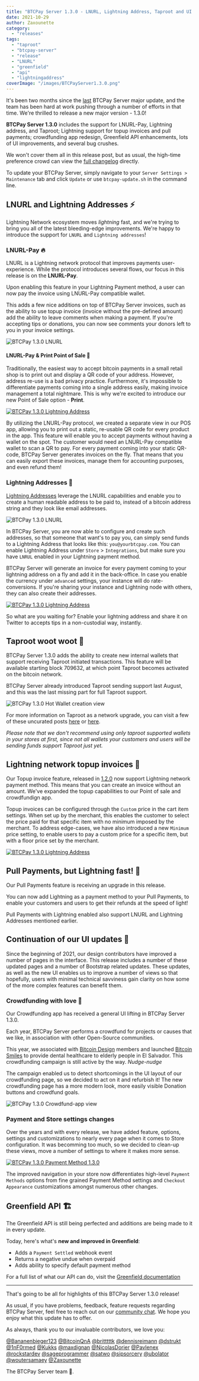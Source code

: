 ```yaml
---
title: "BTCPay Server 1.3.0 - LNURL, Lightning Address, Taproot and UI goodies"
date: 2021-10-29
author: Zaxounette
category:
  - "releases"
tags:
  - "taproot"
  - "btcpay-server"
  - "release"
  - "LNURL"
  - "greenfield"
  - "api"
  - "lightningaddress"
coverImage: "/images/BTCPayServer1.3.0.png"
---
```


It's been two months since the [last](https://blog.btcpayserver.org/btcpay-server-1-2-0/) BTCPay Server major update, and the team has been hard at work pushing through a number of efforts in that time. We're thrilled to release a new major version - 1.3.0!

**BTCPay Server 1.3.0** includes the support for LNURL-Pay, Lightning address, and Taproot; Lightning support for topup invoices and pull payments; crowdfunding app redesign, Greenfield API enhancements, lots of UI improvements, and several bug crushes.

We won't cover them all in this release post, but as usual, the high-time preference crowd can view the [full changelog](https://github.com/btcpayserver/btcpayserver/releases) directly.

To update your BTCPay Server, simply navigate to your `Server Settings > Maintenance` tab and click `Update` or use `btcpay-update.sh` in the command line.

## LNURL and Lightning Addresses ⚡

Lightning Network ecosystem moves *lightning* fast, and we're trying to bring you all of the latest bleeding-edge improvements. We're happy to introduce the support for `LNURL` and `Lightning addresses`!

### LNURL-Pay 🔥

LNURL is a Lightning network protocol that improves payments user-experience. While the protocol introduces several flows, our focus in this release is on the **LNURL-Pay**.

Upon enabling this feature in your Lightning Payment method, a user can now pay the invoice using LNURL-Pay compatible wallet.

This adds a few nice additions on top of BTCPay Server invoices, such as the ability to use topup invoice (invoice without the pre-defined amount) add the ability to leave comments when making a payment. If you're accepting tips or donations, you can now see comments your donors left to you in your invoice settings.

![BTCPay 1.3.0 LNURL](/images/1.3.0-LNURLcomment.png)

#### LNURL-Pay & Print Point of Sale 🏪

Traditionally, the easiest way to accept bitcoin payments in a small retail shop is to print out and display a QR code of your address. However, address re-use is a bad privacy practice. Furthermore, it's impossible to differentiate payments coming into a single address easily, making invoice management a total nightmare. This is why we're excited to introduce our new Point of Sale option - **Print**.

[![BTCPay 1.3.0 Lightning Address](https://img.youtube.com/vi/j0Se0nsDI-s/mqdefault.jpg)](https://www.youtube.com/watch?v=j0Se0nsDI-s)

By utilizing the LNURL-Pay protocol, we created a separate view in our POS app, allowing you to print out a static, re-usable QR code for every product in the app. This feature will enable you to accept payments without having a wallet on the spot. The customer would need an LNURL-Pay compatible wallet to scan a QR to pay.  For every payment coming into your static QR-code, BTCPay Server generates invoices on the fly. That means that you can easily export these invoices, manage them for accounting purposes, and even refund them!

<!--
if we have the images on time for the announcement ,then add this
Here is an example of a printed QR code being used in the wild by Enrique Berrios, a local dentist from El Salvador.

Enrique charges fixed prices for services and he uses our printable template ...   -->  

### Lightning Addresses 📧

[Lightning Addresses](https://lightningaddress.com) leverage the LNURL capabilities and enable you to create a human readable address to be paid to, instead of a bitcoin address string and they look like email addresses.

![BTCPay 1.3.0 LNURL](/images/1.3.0-LNURL-address-view.png)

In BTCPay Server, you are now able to configure and create such addresses, so that someone that want's to pay you, can simply send funds to a Lightning Address that looks like this: `you@yourbtcpay.com`. You can enable Lightning Address under `Store` > `Integrations`, but make sure you have `LNRUL` enabled in your Lightning payment method.

BTCPay Server will generate an invoice for every payment coming to your lightning address on a fly and add it in the back-office. In case you enable the currency under `advanced` settings, your instance will do rate-conversions. If you're sharing your instance and Lightning node with others, they can also create their addresses.

[![BTCPay 1.3.0 Lightning Address](https://img.youtube.com/vi/Aarmr7Zqkv8/mqdefault.jpg)](https://www.youtube.com/watch?v=Aarmr7Zqkv8)

So what are you waiting for? Enable your lightning address and share it on Twitter to accepts tips in a non-custodial way, instantly.

## Taproot woot woot 🌱

BTCPay Server 1.3.0 adds the ability to create new internal wallets that support receiving Taproot initiated transactions. This feature will be available starting block 709632, at which point Taproot becomes activated on the bitcoin network.

BTCPay Server already introduced Taproot sending support last August, and this was the last missing part for full Taproot support.

![BTCPay 1.3.0 Hot Wallet creation view](/images/1.3.0-taproot-hot-wallet.png)

For more information on Taproot as a network upgrade, you can visit a few of these uncurated posts [here](https://river.com/learn/what-is-taproot/) or [here](https://blog.kraken.com/post/10939/taproot-primer-an-upgrade-for-the-ages/).

*Please note that we don't recommend using only taproot supported wallets in your stores at first, since not all wallets your customers and users will be sending funds support Taproot just yet.*

## Lightning network topup invoices 🧾

Our Topup invoice feature, released in [1.2.0](https://blog.btcpayserver.org/btcpay-server-1-2-0/#top-up-invoices-%F0%9F%A7%BE) now support Lightning network payment method. This means that you can create an invoice without an amount. We've expanded the topup capabilities to our Point of sale and crowdfundign app.

Topup invoices can be configured through the `Custom` price in the cart item settings. When set up by the merchant, this enables the customer to select the price paid for that specific item with no minimum imposed by the merchant. To address edge-cases, we have also introduced a new `Minimum` price setting, to enable users to pay a custom price for a specific item, but with a floor price set by the merchant.

[![BTCPay 1.3.0 Lightning Address](https://img.youtube.com/vi/xPnDSFaloRs/mqdefault.jpg)](https://www.youtube.com/watch?v=xPnDSFaloRs)

## Pull Payments, but Lightning fast! 🚄

Our Pull Payments feature is receiving an upgrade in this release.

You can now add Lightning as a payment method to your Pull Payments, to enable your customers and users to get their refunds at the speed of light!

Pull Payments with Lightning enabled also support LNURL and Lightning Addresses mentioned earlier.

## Continuation of our UI updates 🎨

Since the beginning of 2021, our design contributors have improved a number of pages in the interface. This release includes a number of these updated pages and a number of Bootstrap related updates. These updates, as well as the new UI enables us to improve a number of views so that hopefully, users with minimal technical savviness gain clarity on how some of the more complex features can benefit them.

### Crowdfunding with love 💚

Our Crowdfunding app has received a general UI lifting in BTCPay Server 1.3.0.

Each year, BTCPay Server performs a crowdfund for projects or causes that we like, in association with other Open-Source communities.

This year, we associated with [Bitcoin Design](https://bitcoin.design/) members and launched [Bitcoin Smiles](https://bitcoinsmiles.org) to provide dental healthcare to elderly people in El Salvador. This crowdfunding campaign is still active by the way. *Nudge-nudge*

The campaign enabled us to detect shortcomings in the UI layout of our crowdfunding page, so we decided to act on it and refurbish it! The new crowdfunding page has a more modern look, more easily visible Donation buttons and crowdfund goals.

![BTCPay 1.3.0 Crowdfund-app view](/images/1.3.0-crowdfund-app.png)

### Payment and Store settings changes

Over the years and with every release, we have added feature, options, settings and customizations to nearly every page when it comes to Store configuration. It was becomming too much, so we decided to clean-up these views, move a number of settings to where it makes more sense.

[![BTCPay 1.3.0 Payment Method 1.3.0](https://img.youtube.com/vi/2tBOWh5H1jc/mqdefault.jpg)](https://www.youtube.com/watch?v=2tBOWh5H1jc)

The improved navigation in your store now differentiates high-level `Payment Methods` options from fine grained Payment Method settings and `Checkout Appearance` customizations amongst numerous other changes.

## Greenfield API 🏗️

The Greenfield API is still being perfected and additions are being made to it in every update.

Today, here's what's **new and improved in Greenfield**:

* Adds a `Payment Settled` webhook event
* Returns a negative undue when overpaid
* Adds ability to specify default payment method

For a full list of what our API can do, visit the [Greenfield documentation](https://docs.btcpayserver.org/API/Greenfield/v1/)

----

That's going to be all for highlights of this BTCPay Server 1.3.0 release!

As usual, if you have problems, feedback, feature requests regarding BTCPay Server, feel free to reach out on our [community chat](https://chat.btcpayserver.org/). We hope you enjoy what this update has to offer.

As always, thank you to our invaluable contributors, we love you:

[@Bananenbieger123](https://github.com/Bananenbieger123) [@BitcoinQnA](https://github.com/BitcoinQnA)  [@britttttk](https://github.com/britttttk) [@dennisreimann](https://github.com/dennisreimann) [@dstrukt](https://github.com/dstrukt) [@1nF0rmed](https://github.com/1nF0rmed) [@Kukks](https://github.com/kukks/) [@maxdignan](https://github.com/maxdignan)   [@NicolasDorier](https://github.com/nicolasdorier/) [@Pavlenex](https://github.com/pavlenex/) [@rockstardev](https://github.com/rockstardev/) [@sageprogrammer](https://github.com/sageprogrammer) [@satwo](https://github.com/satwo) [@sipsorcery](https://github.com/sipsorcery) [@ubolator](https://github.com/bolatovumar) [@woutersamaey](https://github.com/woutersamaey) [@Zaxounette](https://github.com/zaxounette)   

The BTCPay Server team 💚.
